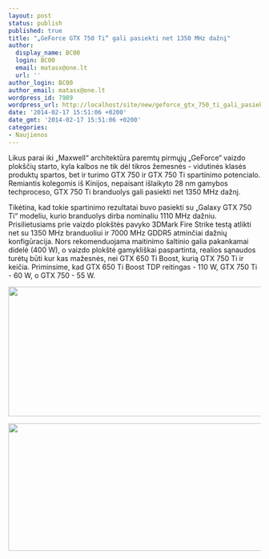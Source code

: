 ```yaml
---
layout: post
status: publish
published: true
title: "„GeForce GTX 750 Ti“ gali pasiekti net 1350 MHz dažnį"
author:
  display_name: BC00
  login: BC00
  email: matasx@one.lt
  url: ''
author_login: BC00
author_email: matasx@one.lt
wordpress_id: 7989
wordpress_url: http://localhost/site/new/geforce_gtx_750_ti_gali_pasiekti_net_1350_mhz_dazni/
date: '2014-02-17 15:51:06 +0200'
date_gmt: '2014-02-17 15:51:06 +0200'
categories:
- Naujienos
---
```

<p>
	Likus parai iki &bdquo;Maxwell&ldquo; architektūra paremtų pirmųjų &bdquo;GeForce&ldquo; vaizdo plok&scaron;čių starto, kyla kalbos ne tik dėl tikros žemesnės - vidutinės klasės produktų spartos, bet ir turimo GTX 750 ir GTX 750 Ti spartinimo potencialo. Remiantis kolegomis i&scaron; Kinijos, nepaisant i&scaron;laikyto 28 nm gamybos techproceso, GTX 750 Ti branduolys gali pasiekti net 1350 MHz dažnį.</p>
<p>
	Tikėtina, kad tokie spartinimo rezultatai buvo pasiekti su &bdquo;Galaxy GTX 750 Ti&ldquo; modeliu, kurio branduolys dirba nominaliu 1110 MHz dažniu. Prisilietusiams prie vaizdo plok&scaron;tės pavyko 3DMark Fire Strike testą atlikti net su 1350 MHz branduoliui ir 7000 MHz GDDR5 atminčiai dažnių konfigūracija. Nors rekomenduojama maitinimo &scaron;altinio galia pakankamai didelė (400 W), o vaizdo plok&scaron;tė gamykli&scaron;kai paspartinta, realios sąnaudos turėtų būti kur kas mažesnės, nei GTX 650 Ti Boost, kurią GTX 750 Ti ir keičia. Priminsime, kad GTX 650 Ti Boost TDP reitingas - 110 W, GTX 750 Ti - 60 W, o GTX 750 - 55 W.</p>
<p>
	<img alt="" src="http://technews.lt/userfiles/Galaxy-750-Ti-presentation-12.jpg" style="width: 520px; height: 259px;" /></p>
<p>
	<img alt="" src="http://technews.lt/userfiles/Galaxy-750-Ti-presentation-22.jpg" style="width: 520px; height: 255px;" /></p>
